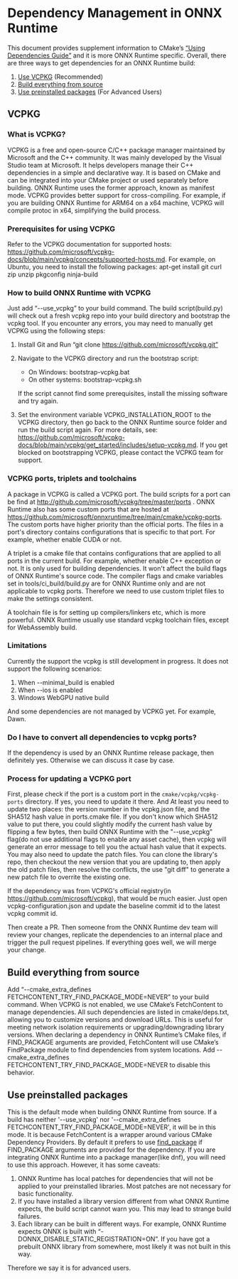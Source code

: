 # Dependency Management in ONNX Runtime

This document provides supplement information to CMake’s [“Using Dependencies Guide”](https://cmake.org/cmake/help/latest/guide/using-dependencies/index.html) and it is more ONNX Runtime specific. 
Overall, there are three ways to get dependencies for an ONNX Runtime build:

1. [Use VCPKG](#vcpkg) (Recommended)
2. [Build everything from source](#build-everything-from-source)
3. [Use preinstalled packages](#use-preinstalled-packages) (For Advanced Users)

## VCPKG

### What is VCPKG?

VCPKG is a free and open-source C/C++ package manager maintained by Microsoft and the C++ community. It was mainly developed by the Visual Studio team at Microsoft. It helps developers manage their C++ dependencies in a simple and declarative way. It is based on CMake and can be integrated into your CMake project or used separately before building. ONNX Runtime uses the former approach, known as manifest mode.
VCPKG provides better support for cross-compiling. For example, if you are building ONNX Runtime for ARM64 on a x64 machine, VCPKG will compile protoc in x64, simplifying the build process.

### Prerequisites for using VCPKG

Refer to the VCPKG documentation for supported hosts: https://github.com/microsoft/vcpkg-docs/blob/main/vcpkg/concepts/supported-hosts.md. For example, on Ubuntu, you need to install the following packages:
apt-get install git curl zip unzip pkgconfig ninja-build

### How to build ONNX Runtime with VCPKG

Just add “--use_vcpkg” to your build command.  The build script(build.py) will check out a fresh vcpkg repo into your build directory and bootstrap the vcpkg tool.  If you encounter any errors, you may need to manually get VCPKG using the following steps:
1. Install Git and Run “git clone https://github.com/microsoft/vcpkg.git”
2. Navigate to the VCPKG directory and run the bootstrap script:
     - On Windows: bootstrap-vcpkg.bat
     - On other systems: bootstrap-vcpkg.sh

    If the script cannot find some prerequisites, install the missing software and try again.
3. Set the environment variable VCPKG_INSTALLATION_ROOT to the VCPKG directory, then go back to the ONNX Runtime source folder and run the build script again.
For more details, see: https://github.com/microsoft/vcpkg-docs/blob/main/vcpkg/get_started/includes/setup-vcpkg.md. If you get blocked on bootstrapping VCPKG, please contact the VCPKG team for support.

### VCPKG ports, triplets and toolchains

A package in VCPKG is called a VCPKG port. The build scripts for a port can be find at http://github.com/microsoft/vcpkg/tree/master/ports . ONNX Runtime also has some custom ports that are hosted at https://github.com/microsoft/onnxruntime/tree/main/cmake/vcpkg-ports. The custom ports have higher priority than the official ports. The files in a port's directory contains configurations that is specific to that port. For example, whether enable CUDA or not.

A triplet is a cmake file that contains configurations that are applied to all ports in the current build. For example, whether enable C++ exception or not. It is only used for building dependencies. It won't affect the build flags of ONNX Runtime's source code. The compiler flags and cmake variables set in tools/ci_build/build.py are for ONNX Runtime only and are not applicable to vcpkg ports. Therefore we need to use custom triplet files to make the settings consistent. 

A toolchain file is for setting up compilers/linkers etc, which is more powerful.  ONNX Runtime usually use standard vcpkg toolchain files, except for WebAssembly build.

### Limitations 

Currently the support the vcpkg is still development in progress. It does not support the following scenarios:

1.  When --minimal_build is enabled
2.  When --ios is enabled
3.  Windows WebGPU native build

And some dependencies are not managed by VCPKG yet. For example, Dawn.    

### Do I have to convert all dependencies to vcpkg ports?

If the dependency is used by an ONNX Runtime release package, then definitely yes. Otherwise we can discuss it case by case.

### Process for updating a VCPKG port

First, please check if the port is a custom port in the `cmake/vcpkg/vcpkg-ports` directory.  If yes, you need to update it there. And At least you need to update two places: the version number in the vcpkg.json file, and the SHA512 hash value in ports.cmake file. If you don't know which SHA512 value to put there, you could slightly modify the current hash value by flipping a few bytes, then build ONNX Runtime with the "--use_vcpkg" flag(do not use additional flags to enable any asset cache), then vcpkg will generate an error message to tell you the actual hash value that it expects.  You may also need to update the patch files. You can clone the library's repo, then checkout the new version that you are updating to, then apply the old patch files, then resolve the conflicts, the use "git diff" to generate a new patch file to overrite the existing one. 

If the dependency was from VCPKG's official registry(in https://github.com/microsoft/vcpkg), that would be much easier. Just open vcpkg-configuration.json and update the baseline commit id to the latest vcpkg commit id.

Then create a PR.  Then someone from the ONNX Runtime dev team will review your changes, replicate the dependencies to an internal place and trigger the pull request pipelines. If everything goes well, we will merge your change.  

## Build everything from source

Add “--cmake_extra_defines FETCHCONTENT_TRY_FIND_PACKAGE_MODE=NEVER” to your build command. When VCPKG is not enabled, we use CMake’s FetchContent to manage dependencies. All such dependencies are listed in cmake/deps.txt, allowing you to customize versions and download URLs. This is useful for meeting network isolation requirements or upgrading/downgrading library versions.
When declaring a dependency in ONNX Runtime’s CMake files, if FIND_PACKAGE arguments are provided, FetchContent will use CMake’s FindPackage module to find dependencies from system locations. Add --cmake_extra_defines FETCHCONTENT_TRY_FIND_PACKAGE_MODE=NEVER to disable this behavior.

## Use preinstalled packages

This is the default mode when building ONNX Runtime from source. If a build has neither '--use_vcpkg' nor '--cmake_extra_defines FETCHCONTENT_TRY_FIND_PACKAGE_MODE=NEVER', it will be in this mode. It is because FetchContent is a wrapper around various CMake Dependency Providers. By default it prefers to use [find_package](https://cmake.org/cmake/help/latest/command/find_package.html) if FIND_PACKAGE arguments are provided for the dependency.   If you are integrating ONNX Runtime into a package manager(like dnf), you will need to use this approach. However, it has some caveats:

1. ONNX Runtime has local patches for dependencies that will not be applied to your preinstalled libraries. Most patches are not necessary for basic functionality.
2. If you have installed a library version different from what ONNX Runtime expects, the build script cannot warn you. This may lead to strange build failures.
3. Each library can be built in different ways. For example, ONNX Runtime expects ONNX is built with “-DONNX_DISABLE_STATIC_REGISTRATION=ON”. If you have got a prebuilt ONNX library from somewhere, most likely it was not built in this way. 

Therefore we say it is for advanced users.
